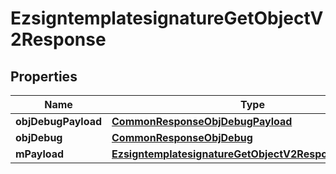 

# EzsigntemplatesignatureGetObjectV2Response

## Properties

Name | Type | Description | Notes
------------ | ------------- | ------------- | -------------
**objDebugPayload** | [**CommonResponseObjDebugPayload**](CommonResponseObjDebugPayload.md) |  | 
**objDebug** | [**CommonResponseObjDebug**](CommonResponseObjDebug.md) |  |  [optional]
**mPayload** | [**EzsigntemplatesignatureGetObjectV2ResponseMPayload**](EzsigntemplatesignatureGetObjectV2ResponseMPayload.md) |  | 





